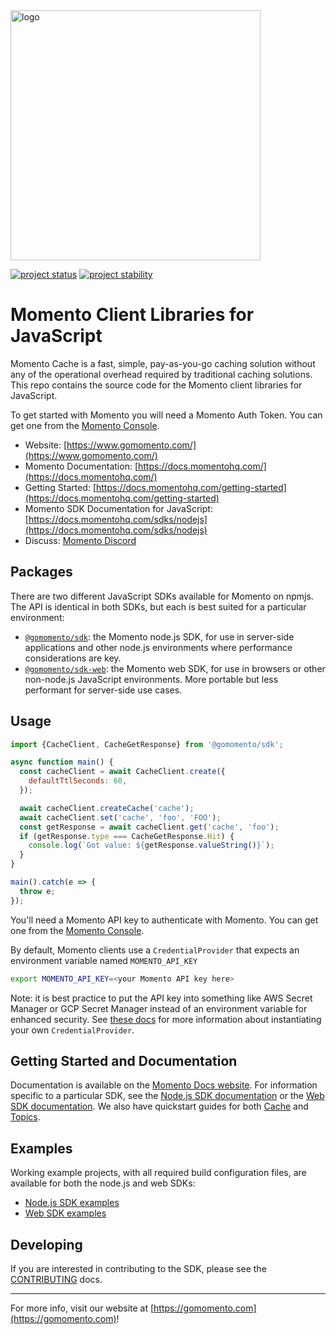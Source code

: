 <head>
  <meta name="Momento Client Library Documentation for JavaScript" content="Momento client software development kit for JavaScript">
</head>
<img src="https://docs.momentohq.com/img/momento-logo-forest.svg" alt="logo" width="400"/>

[![project status](https://momentohq.github.io/standards-and-practices/badges/project-status-official.svg)](https://github.com/momentohq/standards-and-practices/blob/main/docs/momento-on-github.md)
[![project stability](https://momentohq.github.io/standards-and-practices/badges/project-stability-stable.svg)](https://github.com/momentohq/standards-and-practices/blob/main/docs/momento-on-github.md)

# Momento Client Libraries for JavaScript

Momento Cache is a fast, simple, pay-as-you-go caching solution without any of the operational overhead
required by traditional caching solutions.  This repo contains the source code for the Momento client libraries for JavaScript.

To get started with Momento you will need a Momento Auth Token. You can get one from the [Momento Console](https://console.gomomento.com).

* Website: [https://www.gomomento.com/](https://www.gomomento.com/)
* Momento Documentation: [https://docs.momentohq.com/](https://docs.momentohq.com/)
* Getting Started: [https://docs.momentohq.com/getting-started](https://docs.momentohq.com/getting-started)
* Momento SDK Documentation for JavaScript: [https://docs.momentohq.com/sdks/nodejs](https://docs.momentohq.com/sdks/nodejs)
* Discuss: [Momento Discord](https://discord.gg/3HkAKjUZGq)

## Packages

There are two different JavaScript SDKs available for Momento on npmjs.  The API is identical in both SDKs, but each
is best suited for a particular environment:

* [`@gomomento/sdk`](https://www.npmjs.com/package/@gomomento/sdk): the Momento node.js SDK, for use in server-side applications
  and other node.js environments where performance considerations are key.
* [`@gomomento/sdk-web`](https://www.npmjs.com/package/@gomomento/sdk-web): the Momento web SDK, for use in browsers or
  other non-node.js JavaScript environments.  More portable but less performant for server-side use cases.

## Usage

```javascript
import {CacheClient, CacheGetResponse} from '@gomomento/sdk';

async function main() {
  const cacheClient = await CacheClient.create({
    defaultTtlSeconds: 60,
  });

  await cacheClient.createCache('cache');
  await cacheClient.set('cache', 'foo', 'FOO');
  const getResponse = await cacheClient.get('cache', 'foo');
  if (getResponse.type === CacheGetResponse.Hit) {
    console.log(`Got value: ${getResponse.valueString()}`);
  }
}

main().catch(e => {
  throw e;
});

```

You'll need a Momento API key to authenticate with Momento. You can get one from the [Momento Console](https://console.gomomento.com/caches).

By default, Momento clients use a `CredentialProvider` that expects an environment variable named `MOMENTO_API_KEY`

```bash
export MOMENTO_API_KEY=<your Momento API key here>
```

Note: it is best practice to put the API key into something like AWS Secret Manager or GCP Secret Manager instead of an environment variable for enhanced security. See [these docs](https://docs.momentohq.com/cache/develop#instantiating-credential-providers-using-momento-api-keys) for more information about instantiating your own `CredentialProvider`.

## Getting Started and Documentation

Documentation is available on the [Momento Docs website](https://docs.momentohq.com). For information specific to a
particular SDK, see the [Node.js SDK documentation](https://docs.momentohq.com/sdks/nodejs) or the
[Web SDK documentation](https://docs.momentohq.com/sdks/web). We also have quickstart guides for both
[Cache](https://docs.momentohq.com/sdks/nodejs/cache.html) and [Topics](https://docs.momentohq.com/sdks/nodejs/topics.html).

## Examples

Working example projects, with all required build configuration files, are available for both the node.js and web SDKs:

* [Node.js SDK examples](./examples/nodejs)
* [Web SDK examples](./examples/web)

## Developing

If you are interested in contributing to the SDK, please see the [CONTRIBUTING](./CONTRIBUTING.md) docs.

----------------------------------------------------------------------------------------
For more info, visit our website at [https://gomomento.com](https://gomomento.com)!
